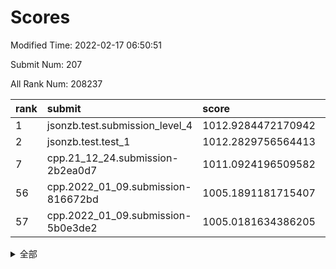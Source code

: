 # Scores

Modified Time: 2022-02-17 06:50:51

Submit Num: 207

All Rank Num: 208237

| rank |               submit               |       score        |       sigma        | pk_num |
| :--- | :--------------------------------- | :----------------- | :----------------- | :----- |
| 1    | jsonzb.test.submission_level_4     | 1012.9284472170942 | 0.8100189619148189 | 4022   |
| 2    | jsonzb.test.test_1                 | 1012.2829756564413 | 0.8075341612039795 | 4023   |
| 7    | cpp.21_12_24.submission-2b2ea0d7   | 1011.0924196509582 | 0.7774311577117581 | 4027   |
| 56   | cpp.2022_01_09.submission-816672bd | 1005.1891181715407 | 0.7286881142306247 | 4022   |
| 57   | cpp.2022_01_09.submission-5b0e3de2 | 1005.0181634386205 | 0.7248071329471794 | 4022   |


<details>
<summary>全部</summary>

| rank |                 submit                 |       score        |       sigma        | pk_num |
| :--- | :------------------------------------- | :----------------- | :----------------- | :----- |
| 1    | jsonzb.test.submission_level_4         | 1012.9284472170942 | 0.8100189619148189 | 4022   |
| 2    | jsonzb.test.test_1                     | 1012.2829756564413 | 0.8075341612039795 | 4023   |
| 3    | gobigger.level_3.submission_level_3_15 | 1011.8563061556538 | 0.7846453660029404 | 4027   |
| 4    | gobigger.level_3.submission_level_3_49 | 1011.352074546776  | 0.7652282431701909 | 4024   |
| 5    | gobigger.level_3.submission_level_3_14 | 1011.3295730049396 | 0.792077724686379  | 4027   |
| 6    | gobigger.level_3.submission_level_3_35 | 1011.2367682569301 | 0.7590540380360732 | 4023   |
| 7    | cpp.21_12_24.submission-2b2ea0d7       | 1011.0924196509582 | 0.7774311577117581 | 4027   |
| 8    | gobigger.level_3.submission_level_3_19 | 1011.0717341874285 | 0.7484453819677181 | 4023   |
| 9    | gobigger.level_3.submission_level_3_45 | 1010.9954648626981 | 0.7509219247363308 | 4021   |
| 10   | gobigger.level_3.submission_level_3_38 | 1010.7820401494532 | 0.7583936133659559 | 4021   |
| 11   | gobigger.level_3.submission_level_3_36 | 1010.7092816883229 | 0.7837550529011744 | 4016   |
| 12   | gobigger.level_3.submission_level_3_28 | 1010.6142461763701 | 0.7932381196471044 | 4025   |
| 13   | gobigger.level_3.submission_level_3_46 | 1010.610898747997  | 0.7672315771853655 | 4024   |
| 14   | gobigger.level_3.submission_level_3_32 | 1010.3072232055154 | 0.7474695966912512 | 4025   |
| 15   | gobigger.level_3.submission_level_3_4  | 1010.1472316995934 | 0.7735614390247694 | 4023   |
| 16   | gobigger.level_3.submission_level_3_37 | 1010.138094065121  | 0.7427340974558757 | 4021   |
| 17   | gobigger.level_3.submission_level_3_39 | 1010.1224382492067 | 0.7495632441056975 | 4023   |
| 18   | gobigger.level_3.submission_level_3_8  | 1010.118944166054  | 0.7676231560429847 | 4024   |
| 19   | gobigger.level_3.submission_level_3_16 | 1010.0814102500368 | 0.7416503938455998 | 4023   |
| 20   | gobigger.level_3.submission_level_3_42 | 1010.0600009411218 | 0.7577504853473325 | 4023   |
| 21   | gobigger.level_3.submission_level_3_31 | 1010.050533762819  | 0.7610446375056421 | 4024   |
| 22   | gobigger.level_3.submission_level_3_17 | 1010.0270212770004 | 0.7795135392056622 | 4028   |
| 23   | gobigger.level_3.submission_level_3_34 | 1010.0147413174105 | 0.7558354151627518 | 4021   |
| 24   | gobigger.level_3.submission_level_3_10 | 1009.918135564757  | 0.7513802060704158 | 4026   |
| 25   | gobigger.level_3.submission_level_3_43 | 1009.8988793613174 | 0.7452596140024631 | 4028   |
| 26   | gobigger.level_3.submission_level_3_20 | 1009.8743412724722 | 0.7547672923567668 | 4022   |
| 27   | gobigger.level_3.submission_level_3_29 | 1009.8657615648576 | 0.7436287367833282 | 4026   |
| 28   | gobigger.level_3.submission_level_3_44 | 1009.8422157449295 | 0.7684967028615135 | 4025   |
| 29   | gobigger.level_3.submission_level_3_24 | 1009.8176225408437 | 0.7524868323594963 | 4024   |
| 30   | gobigger.level_3.submission_level_3_18 | 1009.8120862847497 | 0.7756377373277085 | 4025   |
| 31   | gobigger.level_3.submission_level_3_23 | 1009.7850805839633 | 0.7554357175157373 | 4024   |
| 32   | gobigger.level_3.submission_level_3_0  | 1009.7816205920116 | 0.7465800538002162 | 4026   |
| 33   | gobigger.level_3.submission_level_3_41 | 1009.7702825678741 | 0.7490647490217271 | 4025   |
| 34   | gobigger.level_3.submission_level_3_1  | 1009.7055801826577 | 0.7554598721350083 | 4022   |
| 35   | gobigger.level_3.submission_level_3_47 | 1009.5614987759533 | 0.7315931118696161 | 4024   |
| 36   | gobigger.level_3.submission_level_3_48 | 1009.5487946037255 | 0.7591184153014764 | 4023   |
| 37   | gobigger.level_3.submission_level_3_6  | 1009.4478811531228 | 0.7430668532616427 | 4025   |
| 38   | gobigger.level_3.submission_level_3_9  | 1009.3322843501742 | 0.7465478436796005 | 4023   |
| 39   | gobigger.level_3.submission_level_3_5  | 1009.2845442337674 | 0.7654159710136367 | 4026   |
| 40   | gobigger.level_3.submission_level_3_40 | 1009.2611515562967 | 0.7515546956032519 | 4029   |
| 41   | gobigger.level_3.submission_level_3_21 | 1009.2506195010648 | 0.7510292882900923 | 4022   |
| 42   | gobigger.level_3.submission_level_3_26 | 1009.2422099923634 | 0.753102935442943  | 4028   |
| 43   | gobigger.level_3.submission_level_3_30 | 1009.163230795931  | 0.7505238502125451 | 4025   |
| 44   | gobigger.level_3.submission_level_3_13 | 1009.1584135051911 | 0.7588342841520821 | 4022   |
| 45   | gobigger.level_3.submission_level_3_33 | 1009.0881086566588 | 0.7601267820042212 | 4024   |
| 46   | gobigger.level_3.submission_level_3_7  | 1009.0812937345415 | 0.7571618683451267 | 4026   |
| 47   | gobigger.level_3.submission_level_3_11 | 1008.9364310243844 | 0.7432753614023337 | 4025   |
| 48   | gobigger.level_3.submission_level_3_22 | 1008.9330611216336 | 0.73280193325236   | 4026   |
| 49   | gobigger.level_3.submission_level_3_2  | 1008.8751588452681 | 0.7373402817884638 | 4024   |
| 50   | gobigger.level_3.submission_level_3_27 | 1008.6989798779229 | 0.7555613343213342 | 4025   |
| 51   | gobigger.level_3.submission_level_3_12 | 1008.6821815971678 | 0.7466417434567552 | 4024   |
| 52   | gobigger.level_3.submission_level_3_3  | 1008.6569570922557 | 0.7522291951316379 | 4013   |
| 53   | gobigger.level_3.submission_level_3_25 | 1008.3111750134144 | 0.7408219823662562 | 4022   |
| 54   | gobigger.level_1.submission_level_1_12 | 1005.5053771591679 | 0.743584390902155  | 4023   |
| 55   | gobigger.level_1.submission_level_1_20 | 1005.3199790616767 | 0.7193669322318462 | 4023   |
| 56   | cpp.2022_01_09.submission-816672bd     | 1005.1891181715407 | 0.7286881142306247 | 4022   |
| 57   | cpp.2022_01_09.submission-5b0e3de2     | 1005.0181634386205 | 0.7248071329471794 | 4022   |
| 58   | gobigger.level_1.submission_level_1_4  | 1004.9249759585099 | 0.715420926610215  | 4029   |
| 59   | gobigger.level_1.submission_level_1_35 | 1004.8375684668346 | 0.7187717136276167 | 4017   |
| 60   | gobigger.level_1.submission_level_1_44 | 1004.5495107644222 | 0.7222984419617596 | 4017   |
| 61   | gobigger.level_1.submission_level_1_32 | 1004.3635436172781 | 0.7257072768424937 | 4025   |
| 62   | gobigger.level_1.submission_level_1_42 | 1004.280949003295  | 0.7059563987178175 | 4024   |
| 63   | gobigger.level_1.submission_level_1_14 | 1004.2383187955518 | 0.7128931561863765 | 4021   |
| 64   | gobigger.level_1.submission_level_1_39 | 1004.1141703531787 | 0.7223281484858277 | 4021   |
| 65   | gobigger.level_1.submission_level_1_31 | 1004.0079906928228 | 0.7135126927311787 | 4029   |
| 66   | gobigger.level_1.submission_level_1_15 | 1003.9876075484148 | 0.7141662993367444 | 4024   |
| 67   | gobigger.level_1.submission_level_1_1  | 1003.9295416549818 | 0.724900803142732  | 4017   |
| 68   | gobigger.level_1.submission_level_1_13 | 1003.9155988176766 | 0.7286035906485115 | 4021   |
| 69   | gobigger.level_1.submission_level_1_16 | 1003.8928654479022 | 0.7243385057945965 | 4024   |
| 70   | gobigger.level_1.submission_level_1_17 | 1003.8674297095829 | 0.7346862189530587 | 4028   |
| 71   | gobigger.level_1.submission_level_1_23 | 1003.8488466724983 | 0.7168560707906095 | 4019   |
| 72   | gobigger.level_1.submission_level_1_5  | 1003.8405087110087 | 0.7062029551049173 | 4020   |
| 73   | gobigger.level_1.submission_level_1_49 | 1003.8309062706151 | 0.7149945882804585 | 4022   |
| 74   | gobigger.level_1.submission_level_1_45 | 1003.7103138007978 | 0.7156697062943146 | 4023   |
| 75   | gobigger.level_1.submission_level_1_38 | 1003.6437172782533 | 0.7152968716945516 | 4017   |
| 76   | gobigger.level_1.submission_level_1_40 | 1003.5608955804363 | 0.7012038957138587 | 4025   |
| 77   | gobigger.level_1.submission_level_1_26 | 1003.5117748890535 | 0.7207549833771107 | 4026   |
| 78   | gobigger.level_1.submission_level_1_47 | 1003.467807003124  | 0.7119899190565357 | 4021   |
| 79   | gobigger.level_1.submission_level_1_9  | 1003.3634618738625 | 0.7313326002496949 | 4016   |
| 80   | gobigger.level_1.submission_level_1_27 | 1003.3241816085811 | 0.7067688523233406 | 4023   |
| 81   | gobigger.level_1.submission_level_1_33 | 1003.3035633710529 | 0.7126342651585689 | 4024   |
| 82   | gobigger.level_1.submission_level_1_24 | 1003.2791223031734 | 0.704006802767884  | 4025   |
| 83   | gobigger.level_1.submission_level_1_46 | 1003.2587591450638 | 0.7140584561277546 | 4030   |
| 84   | gobigger.level_1.submission_level_1_7  | 1003.2376393116491 | 0.7075318231534322 | 4028   |
| 85   | gobigger.level_1.submission_level_1_11 | 1003.2361761553476 | 0.7229560787155108 | 4026   |
| 86   | gobigger.level_1.submission_level_1_18 | 1003.218908335338  | 0.7225697487387205 | 4022   |
| 87   | gobigger.level_1.submission_level_1_0  | 1003.170811451919  | 0.705590648013514  | 4025   |
| 88   | gobigger.level_1.submission_level_1_10 | 1003.1333778225838 | 0.71501544542885   | 4025   |
| 89   | gobigger.level_1.submission_level_1_6  | 1003.1257559518498 | 0.7136301709953637 | 4028   |
| 90   | gobigger.level_1.submission_level_1_37 | 1003.1112169365932 | 0.7171012680480141 | 4032   |
| 91   | gobigger.level_1.submission_level_1_29 | 1003.087786485446  | 0.714246431425172  | 4025   |
| 92   | gobigger.level_1.submission_level_1_28 | 1003.0301870140505 | 0.7220015567715602 | 4024   |
| 93   | gobigger.level_1.submission_level_1_8  | 1002.8863613973461 | 0.708753663641787  | 4021   |
| 94   | gobigger.level_1.submission_level_1_25 | 1002.8827412208105 | 0.7177764788512829 | 4022   |
| 95   | gobigger.level_1.submission_level_1_3  | 1002.8630930523411 | 0.7157223020117435 | 4024   |
| 96   | gobigger.level_1.submission_level_1_19 | 1002.7281208831974 | 0.7281412114366496 | 4020   |
| 97   | gobigger.level_1.submission_level_1_48 | 1002.586016408644  | 0.7133399983854781 | 4022   |
| 98   | gobigger.level_1.submission_level_1_43 | 1002.5815825854826 | 0.6992827748587438 | 4025   |
| 99   | gobigger.level_1.submission_level_1_34 | 1002.5238694988024 | 0.7151490751628149 | 4024   |
| 100  | gobigger.level_1.submission_level_1_30 | 1002.4701219734305 | 0.7221519853805136 | 4029   |
| 101  | gobigger.level_1.submission_level_1_21 | 1002.3144913106812 | 0.7247815699955537 | 4026   |
| 102  | gobigger.level_1.submission_level_1_41 | 1002.2934561640162 | 0.6999222234869387 | 4019   |
| 103  | gobigger.level_1.submission_level_1_22 | 1001.9065693572857 | 0.7102775953179459 | 4024   |
| 104  | gobigger.level_1.submission_level_1_36 | 1001.4438468247376 | 0.7079128673732464 | 4029   |
| 105  | gobigger.level_1.submission_level_1_2  | 1001.4228640798802 | 0.7088489891106573 | 4024   |
| 106  | gobigger.random.submission_random_22   | 997.1909305678053  | 0.7031626710087292 | 4024   |
| 107  | gobigger.random.submission_random_46   | 996.956112060661   | 0.7014879351127723 | 4032   |
| 108  | gobigger.random.submission_random_44   | 996.9435514297911  | 0.7070745045262907 | 4023   |
| 109  | gobigger.random.submission_random_27   | 996.7526449757224  | 0.7184256074289909 | 4022   |
| 110  | gobigger.random.submission_random_37   | 996.647587764475   | 0.707941840253846  | 4024   |
| 111  | gobigger.random.submission_random_38   | 996.5951669154053  | 0.7031681404874089 | 4022   |
| 112  | gobigger.random.submission_random_28   | 996.5143139558149  | 0.7073896836243211 | 4026   |
| 113  | gobigger.random.submission_random_48   | 996.4715579199458  | 0.7173704459867456 | 4020   |
| 114  | gobigger.random.submission_random_31   | 996.4690494440267  | 0.7123483459146305 | 4023   |
| 115  | gobigger.random.submission_random_2    | 996.3188678139251  | 0.7096971885165252 | 4025   |
| 116  | gobigger.random.submission_random_10   | 996.2856655313908  | 0.7033444712623829 | 4024   |
| 117  | gobigger.random.submission_random_33   | 996.2734838383473  | 0.7199642362225552 | 4025   |
| 118  | gobigger.random.submission_random_18   | 996.2506547767753  | 0.7159886451415723 | 4024   |
| 119  | gobigger.random.submission_random_11   | 996.2449400325185  | 0.7064890841323085 | 4023   |
| 120  | gobigger.random.submission_random_13   | 996.2410817842464  | 0.7088511746167434 | 4027   |
| 121  | gobigger.random.submission_random_25   | 996.2298368001735  | 0.7178136764011979 | 4024   |
| 122  | gobigger.random.submission_random_16   | 996.222563011962   | 0.7052322735438886 | 4023   |
| 123  | gobigger.random.submission_random_32   | 996.1810986978977  | 0.7089240162105244 | 4027   |
| 124  | gobigger.random.submission_random_29   | 996.1544892362805  | 0.7155468915540477 | 4025   |
| 125  | gobigger.random.submission_random_20   | 996.1055830053481  | 0.7020277394633216 | 4025   |
| 126  | gobigger.random.submission_random_42   | 996.0846833099688  | 0.718557798972168  | 4021   |
| 127  | gobigger.random.submission_random_5    | 996.0040336114973  | 0.7130882324146621 | 4022   |
| 128  | gobigger.random.submission_random_15   | 996.002821580574   | 0.7111360122559026 | 4031   |
| 129  | gobigger.random.submission_random_0    | 995.9898922637122  | 0.704607878006607  | 4030   |
| 130  | gobigger.random.submission_random_24   | 995.9859117608363  | 0.7069754119034922 | 4029   |
| 131  | gobigger.random.submission_random_19   | 995.9856397063684  | 0.7123237461353686 | 4030   |
| 132  | gobigger.random.submission_random_17   | 995.9336840757416  | 0.7079488768169794 | 4026   |
| 133  | gobigger.random.submission_random_8    | 995.8996785040546  | 0.7077126833393097 | 4024   |
| 134  | gobigger.random.submission_random_47   | 995.8899185583374  | 0.7151953398394705 | 4020   |
| 135  | gobigger.random.submission_random_40   | 995.8749779084072  | 0.7098611110187099 | 4020   |
| 136  | gobigger.random.submission_random_35   | 995.8739769995128  | 0.7046862135336883 | 4025   |
| 137  | gobigger.random.submission_random_6    | 995.8422877804584  | 0.7191603664322959 | 4026   |
| 138  | gobigger.random.submission_random_49   | 995.8118428483342  | 0.7232072747833129 | 4020   |
| 139  | gobigger.random.submission_random_26   | 995.6591917911948  | 0.7041754741709351 | 4017   |
| 140  | gobigger.random.submission_random_7    | 995.6133406461859  | 0.7172250471979656 | 4025   |
| 141  | gobigger.random.submission_random_1    | 995.59610216099    | 0.7040317723917006 | 4023   |
| 142  | gobigger.random.submission_random_14   | 995.5395812675725  | 0.7272211295700062 | 4026   |
| 143  | gobigger.random.submission_random_12   | 995.4865934503471  | 0.7113567237771744 | 4025   |
| 144  | gobigger.random.submission_random_34   | 995.4280175357383  | 0.7186643689920343 | 4019   |
| 145  | gobigger.random.submission_random_45   | 995.4212376970968  | 0.7149572464423488 | 4021   |
| 146  | gobigger.random.submission_random_43   | 995.3592001453576  | 0.7212728420525354 | 4026   |
| 147  | gobigger.random.submission_random_39   | 995.304160908189   | 0.7006924147129276 | 4026   |
| 148  | gobigger.random.submission_random_4    | 995.2960291159314  | 0.7162114943592575 | 4026   |
| 149  | gobigger.random.submission_random_41   | 995.2863417389502  | 0.7093860354447407 | 4025   |
| 150  | gobigger.random.submission_random_3    | 995.2594426835833  | 0.7071821800769741 | 4025   |
| 151  | gobigger.random.submission_random_9    | 995.2585662549392  | 0.7044123624028595 | 4024   |
| 152  | gobigger.random.submission_random_21   | 995.2104247455883  | 0.7201279046980404 | 4026   |
| 153  | gobigger.random.submission_random_36   | 995.0659242462849  | 0.7037663842170497 | 4021   |
| 154  | gobigger.random.submission_random_23   | 994.9122966575218  | 0.7008398965728724 | 4025   |
| 155  | gobigger.level_2.submission_level_2_36 | 994.2713862209778  | 0.7258734100603242 | 4020   |
| 156  | gobigger.random.submission_random_30   | 994.0247069398949  | 0.7173998731557627 | 4022   |
| 157  | gobigger.level_2.submission_level_2_18 | 993.8995687548135  | 0.7469849687018012 | 4022   |
| 158  | gobigger.level_2.submission_level_2_4  | 993.8046343183278  | 0.7259068421290421 | 4019   |
| 159  | gobigger.level_2.submission_level_2_47 | 993.746183976478   | 0.7289877840712592 | 4023   |
| 160  | gobigger.level_2.submission_level_2_17 | 993.5734224279983  | 0.7346802035858984 | 4025   |
| 161  | gobigger.level_2.submission_level_2_44 | 993.4709479568911  | 0.7254710336257765 | 4024   |
| 162  | gobigger.level_2.submission_level_2_38 | 993.3688493839386  | 0.7408190517002439 | 4028   |
| 163  | gobigger.level_2.submission_level_2_22 | 993.3531761929572  | 0.7412234893836744 | 4023   |
| 164  | gobigger.level_2.submission_level_2_10 | 992.9920525322549  | 0.7553130460769336 | 4027   |
| 165  | gobigger.level_2.submission_level_2_16 | 992.8674996835589  | 0.7283736533305669 | 4024   |
| 166  | gobigger.level_2.submission_level_2_33 | 992.7616784828049  | 0.7363722394334241 | 4023   |
| 167  | gobigger.level_2.submission_level_2_21 | 992.7061535430175  | 0.7516323118129621 | 4026   |
| 168  | gobigger.level_2.submission_level_2_8  | 992.7023455590634  | 0.7369429259281847 | 4022   |
| 169  | gobigger.level_2.submission_level_2_19 | 992.6683016015212  | 0.7357288849336046 | 4025   |
| 170  | gobigger.level_2.submission_level_2_15 | 992.633516131567   | 0.724840102042814  | 4019   |
| 171  | gobigger.level_2.submission_level_2_23 | 992.5952647556383  | 0.7429342667501664 | 4024   |
| 172  | gobigger.level_2.submission_level_2_0  | 992.5399701002866  | 0.7180746540737752 | 4018   |
| 173  | gobigger.level_2.submission_level_2_35 | 992.3692178029922  | 0.7710512154410579 | 4026   |
| 174  | gobigger.level_2.submission_level_2_41 | 992.331569121985   | 0.7558212569120976 | 4027   |
| 175  | gobigger.level_2.submission_level_2_12 | 992.2894247349655  | 0.7691319545894089 | 4025   |
| 176  | gobigger.level_2.submission_level_2_32 | 992.2509027489851  | 0.751682099871428  | 4020   |
| 177  | gobigger.level_2.submission_level_2_9  | 992.2368297921115  | 0.7295280460544601 | 4022   |
| 178  | gobigger.level_2.submission_level_2_30 | 992.1775661597405  | 0.7489090171596312 | 4022   |
| 179  | gobigger.level_2.submission_level_2_27 | 992.1345108758338  | 0.7308060540978427 | 4021   |
| 180  | gobigger.level_2.submission_level_2_42 | 991.9659449931673  | 0.7639388365213199 | 4028   |
| 181  | gobigger.level_2.submission_level_2_20 | 991.8330030548032  | 0.7581377176741384 | 4025   |
| 182  | gobigger.level_2.submission_level_2_34 | 991.8278117053421  | 0.7507754260538256 | 4022   |
| 183  | gobigger.level_2.submission_level_2_29 | 991.8220106301665  | 0.7650875722775258 | 4024   |
| 184  | gobigger.level_2.submission_level_2_40 | 991.8013356564564  | 0.7611545869663748 | 4028   |
| 185  | gobigger.level_2.submission_level_2_49 | 991.7451399714236  | 0.7264298801167031 | 4024   |
| 186  | gobigger.level_2.submission_level_2_45 | 991.740938430511   | 0.7430613457878094 | 4028   |
| 187  | gobigger.level_2.submission_level_2_2  | 991.7281484040061  | 0.7516999154129207 | 4021   |
| 188  | gobigger.level_2.submission_level_2_31 | 991.7024036774372  | 0.7629102750135444 | 4020   |
| 189  | gobigger.level_2.submission_level_2_6  | 991.6667097381268  | 0.7427525627784064 | 4026   |
| 190  | gobigger.level_2.submission_level_2_28 | 991.6100400805016  | 0.7401177169556976 | 4028   |
| 191  | gobigger.level_2.submission_level_2_11 | 991.5269432312258  | 0.7617739795252861 | 4023   |
| 192  | gobigger.level_2.submission_level_2_39 | 991.4972175714245  | 0.7310702067166905 | 4026   |
| 193  | gobigger.level_2.submission_level_2_1  | 991.4456751212261  | 0.7632449242333168 | 4022   |
| 194  | gobigger.level_2.submission_level_2_25 | 991.3969598813853  | 0.7322513053030631 | 4028   |
| 195  | gobigger.level_2.submission_level_2_5  | 991.2742699077742  | 0.7505509170197442 | 4024   |
| 196  | gobigger.level_2.submission_level_2_37 | 991.1936420706255  | 0.7528510434469031 | 4024   |
| 197  | gobigger.level_2.submission_level_2_13 | 991.1645934927487  | 0.7628236274351622 | 4026   |
| 198  | gobigger.level_2.submission_level_2_7  | 991.1585732278999  | 0.7571040503853208 | 4021   |
| 199  | gobigger.level_2.submission_level_2_48 | 991.1527719862532  | 0.7318247112635123 | 4027   |
| 200  | gobigger.level_2.submission_level_2_24 | 991.1520500122274  | 0.7518491516924379 | 4025   |
| 201  | gobigger.level_2.submission_level_2_14 | 991.0691184398448  | 0.7319141889377818 | 4028   |
| 202  | gobigger.level_2.submission_level_2_43 | 991.0381536154094  | 0.752234363065308  | 4029   |
| 203  | gobigger.level_2.submission_level_2_26 | 991.0032234943103  | 0.771876122648648  | 4021   |
| 204  | gobigger.level_2.submission_level_2_46 | 990.0971011533805  | 0.786356930401397  | 4024   |
| 205  | gobigger.level_2.submission_level_2_3  | 989.6988847466985  | 0.7823868630148773 | 4021   |
| 206  | gobigger.none.submission_none_1        | 979.3871528584905  | 1.1702053119598226 | 4027   |
| 207  | gobigger.none.submission_none_0        | 975.3494441409748  | 1.461174292299372  | 4023   |

</details>